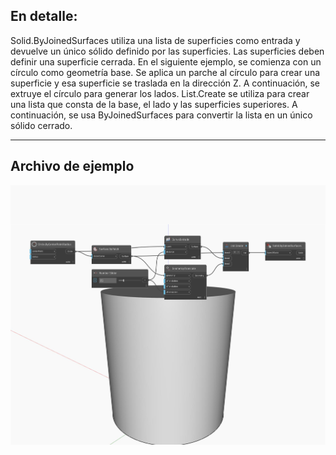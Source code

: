 ## En detalle:
Solid.ByJoinedSurfaces utiliza una lista de superficies como entrada y devuelve un único sólido definido por las superficies. Las superficies deben definir una superficie cerrada. En el siguiente ejemplo, se comienza con un círculo como geometría base. Se aplica un parche al círculo para crear una superficie y esa superficie se traslada en la dirección Z. A continuación, se extruye el círculo para generar los lados. List.Create se utiliza para crear una lista que consta de la base, el lado y las superficies superiores. A continuación, se usa ByJoinedSurfaces para convertir la lista en un único sólido cerrado.
___
## Archivo de ejemplo

![ByJoinedSurfaces](./Autodesk.DesignScript.Geometry.Solid.ByJoinedSurfaces_img.jpg)


